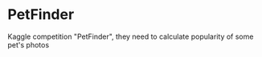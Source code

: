 # PetFinder
Kaggle competition "PetFinder", they need to calculate popularity of some pet's photos 
